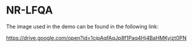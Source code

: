 # NR-LFQA
The image used in the demo can be found in the following link:

https://drive.google.com/open?id=1cipAqfAqJp8f1Paq4Hj4BaHMKyjzt0PN
